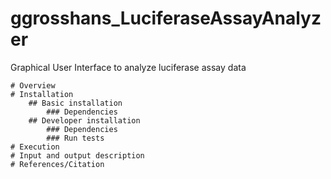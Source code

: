 # ggrosshans_LuciferaseAssayAnalyzer
Graphical User Interface to analyze luciferase assay data

    # Overview
    # Installation
        ## Basic installation
            ### Dependencies
        ## Developer installation
            ### Dependencies
            ### Run tests
    # Execution
    # Input and output description
    # References/Citation
